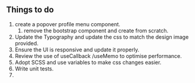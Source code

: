 
## Things to do

1. create a popover profile menu component.
    1. remove the bootstrap component and create from scratch.
2. Update the Typography and update the css to match the design image provided.
3. Ensure the UI is responsive and update it properly.
4. Review the use of useCallback /useMemo to optimise performance.
5. Adopt SCSS and use variables to make css changes easier.
6. Write unit tests.
7.

